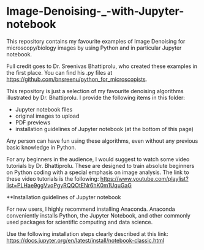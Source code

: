 # Image-Denoising-_-with-Jupyter-notebook
This repository contains my favourite examples of Image Denoising for microscopy/biology images by using Python and in particular Jupyter notebook. 

Full credit goes to Dr. Sreenivas Bhattiprolu, who created these examples in the first place. You can find his .py files at https://github.com/bnsreenu/python_for_microscopists. 

This repository is just a selection of my favourite denoising algorithms illustrated by Dr. Bhattiprolu. 
I provide the following items in this folder: 
- Jupyter notebook files
- original images to upload
- PDF previews 
- installation guidelines of Jupyter notebook (at the bottom of this page) 

Any person can have fun using these algorithms, even without any previous basic knowledge in Python. 

For any beginners in the audience, I would suggest to watch some video tutorials by Dr. Bhattiprolu. 
These are designed to train absolute beginners on Python coding with a special emphasis on image analysis. 
The link to these video tutorials is the following:
https://www.youtube.com/playlist?list=PLHae9ggVvqPgyRQQOtENr6hK0m1UquGaG



**Installation guidelines of Jupyter notebook

For new users, I highly recommend installing Anaconda. 
Anaconda conveniently installs Python, the Jupyter Notebook, and other commonly used packages for scientific computing and data science.

Use the following installation steps clearly described at this link:
https://docs.jupyter.org/en/latest/install/notebook-classic.html
